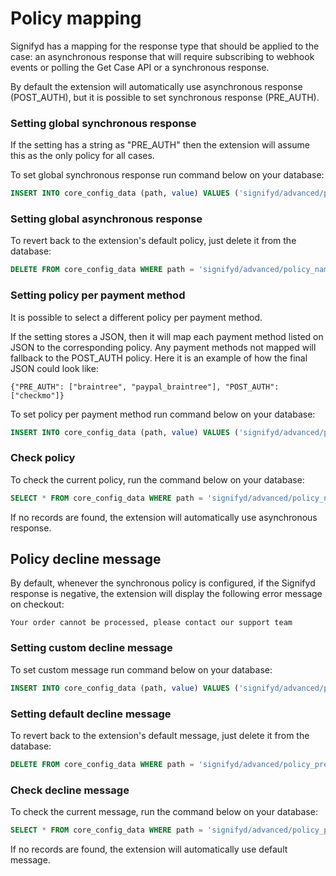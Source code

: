 # Policy mapping

Signifyd has a mapping for the response type that should be applied to the case: an asynchronous response that will require subscribing to webhook events or polling the Get Case API or a synchronous response.

By default the extension will automatically use asynchronous response (POST_AUTH), but it is possible to set synchronous response (PRE_AUTH).

### Setting global synchronous response

If the setting has a string as "PRE_AUTH" then the extension will assume this as the only policy for all cases.

To set global synchronous response run command below on your database:

```sql
INSERT INTO core_config_data (path, value) VALUES ('signifyd/advanced/policy_name', 'PRE_AUTH');
```

### Setting global asynchronous response

To revert back to the extension's default policy, just delete it from the database:

```sql
DELETE FROM core_config_data WHERE path = 'signifyd/advanced/policy_name';
```

### Setting policy per payment method

It is possible to select a different policy per payment method.

If the setting stores a JSON, then it will map each payment method listed on JSON to the corresponding policy. Any payment methods not mapped will fallback to the POST_AUTH policy. Here it is an example of how the final JSON could look like:

```
{"PRE_AUTH": ["braintree", "paypal_braintree"], "POST_AUTH": ["checkmo"]}
```
To set policy per payment method run command below on your database:

```sql
INSERT INTO core_config_data (path, value) VALUES ('signifyd/advanced/policy_name', 'INSERT-JSON-MAPPING');
```

### Check policy

To check the current policy, run the command below on your database:

```sql
SELECT * FROM core_config_data WHERE path = 'signifyd/advanced/policy_name';
```

If no records are found, the extension will automatically use asynchronous response.

## Policy decline message

By default, whenever the synchronous policy is configured, if the Signifyd response is negative, the extension will display the following error message on checkout:
```
Your order cannot be processed, please contact our support team
```

### Setting custom decline message

To set custom message run command below on your database:

```sql
INSERT INTO core_config_data (path, value) VALUES ('signifyd/advanced/policy_pre_auth_reject_message', 'CUSTOM-MESSAGE');
```

### Setting default decline message

To revert back to the extension's default message, just delete it from the database:

```sql
DELETE FROM core_config_data WHERE path = 'signifyd/advanced/policy_pre_auth_reject_message';
```

### Check decline message

To check the current message, run the command below on your database:

```sql
SELECT * FROM core_config_data WHERE path = 'signifyd/advanced/policy_pre_auth_reject_message';
```

If no records are found, the extension will automatically use default message.
